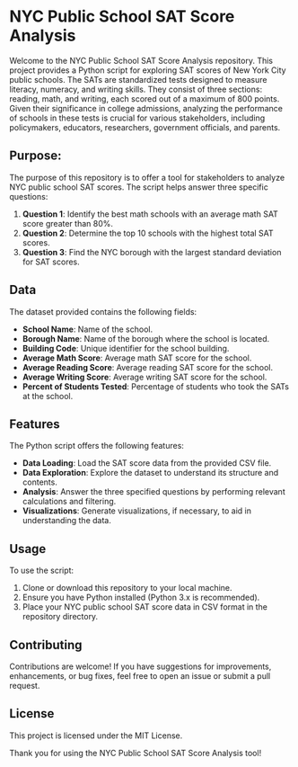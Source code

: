 # NYC Public School SAT Score Analysis

Welcome to the NYC Public School SAT Score Analysis repository. This project provides a Python script for exploring SAT scores of New York City public schools. The SATs are standardized tests designed to measure literacy, numeracy, and writing skills. They consist of three sections: reading, math, and writing, each scored out of a maximum of 800 points. Given their significance in college admissions, analyzing the performance of schools in these tests is crucial for various stakeholders, including policymakers, educators, researchers, government officials, and parents.

## Purpose:
The purpose of this repository is to offer a tool for stakeholders to analyze NYC public school SAT scores. The script helps answer three specific questions:
1. **Question 1**: Identify the best math schools with an average math SAT score greater than 80%.
2. **Question 2**: Determine the top 10 schools with the highest total SAT scores.
3. **Question 3**: Find the NYC borough with the largest standard deviation for SAT scores.

## Data
The dataset provided contains the following fields:
- **School Name**: Name of the school.
- **Borough Name**: Name of the borough where the school is located.
- **Building Code**: Unique identifier for the school building.
- **Average Math Score**: Average math SAT score for the school.
- **Average Reading Score**: Average reading SAT score for the school.
- **Average Writing Score**: Average writing SAT score for the school.
- **Percent of Students Tested**: Percentage of students who took the SATs at the school.

## Features
The Python script offers the following features:
- **Data Loading**: Load the SAT score data from the provided CSV file.
- **Data Exploration**: Explore the dataset to understand its structure and contents.
- **Analysis**: Answer the three specified questions by performing relevant calculations and filtering.
- **Visualizations**: Generate visualizations, if necessary, to aid in understanding the data.

## Usage
To use the script:
1. Clone or download this repository to your local machine.
2. Ensure you have Python installed (Python 3.x is recommended).
3. Place your NYC public school SAT score data in CSV format in the repository directory.

## Contributing
Contributions are welcome! If you have suggestions for improvements, enhancements, or bug fixes, feel free to open an issue or submit a pull request.

## License
This project is licensed under the MIT License.

Thank you for using the NYC Public School SAT Score Analysis tool!
